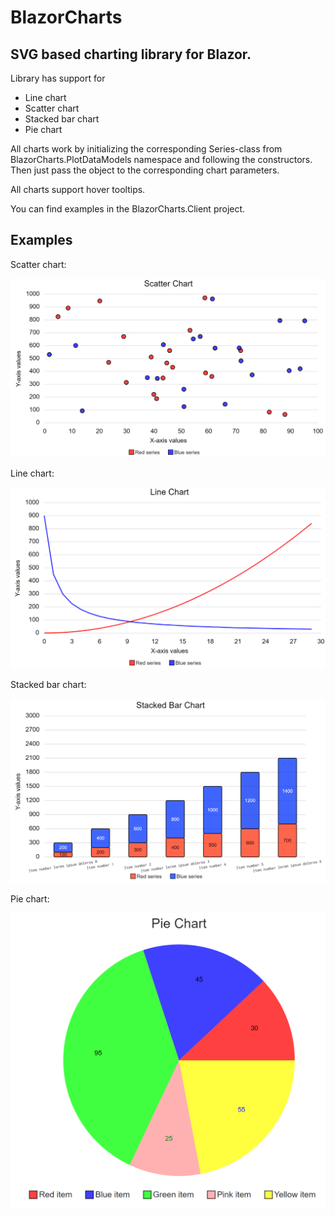 # BlazorCharts
## SVG based charting library for Blazor.
Library has support for
- Line chart
- Scatter chart
- Stacked bar chart
- Pie chart

All charts work by initializing the corresponding Series-class from BlazorCharts.PlotDataModels namespace and following the constructors. Then just pass the object to the corresponding chart parameters.

All charts support hover tooltips.

You can find examples in the BlazorCharts.Client project.

## Examples
Scatter chart:

<img src="screenshots/scatterchart.png" alt="scatter chart" width="600"/>

Line chart:

<img src="screenshots/linechart.png" alt="line chart" width="600"/>

Stacked bar chart:

<img src="screenshots/stackedbarchart.png" alt="line chart" width="600"/>

Pie chart:

<img src="screenshots/piechart.png" alt="pie chart" width="600"/>

